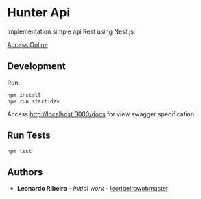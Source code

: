 # Hunter Api

Implementation simple api Rest using Nest.js.

[Access Online](https://hunter-api.herokuapp.com/docs)

## Development

Run:
```
npm install
npm run start:dev
```

Access [http://localhost:3000/docs](http://localhost:3000/docs) for view swagger specification

## Run Tests

```
npm test
```

## Authors

* **Leonardo Ribeiro** - *Initial work* - [leoribeirowebmaster](https://github.com/leoribeirowebmaster)
